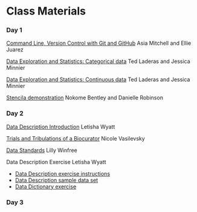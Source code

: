 # Class Materials

### Day 1
[Command Line, Version Control with Git and GitHub](https://github.com/asiadmitchell/GitIntro/blob/master/README.md)
Asia Mitchell and Ellie Juarez

[Data Exploration and Statistics: Categorical data](https://minnier.shinyapps.io/ODSI_categoricalData/)
Ted Laderas and Jessica Minnier

[Data Exploration and Statistics: Continuous data](https://minnier.shinyapps.io/ODSI_continuousData/)
Ted Laderas and Jessica Minnier

[Stencila demonstration](https://stenci.la/)
Nokome Bentley and Danielle Robinson

### Day 2
[Data Description Introduction](https://docs.google.com/presentation/d/1TRVECyugWVPmVs1Rrk2rR5vs9ebHYIsKWPLqTA_4De8/edit)
Letisha Wyatt

[Trials and Tribulations of a Biocurator](https://drive.google.com/file/d/1RjnjwFmQc-BZG7vUUMhx8jHqD1J-NCCx/view)
Nicole Vasilevsky

[Data Standards](https://docs.google.com/presentation/d/1eMo-BPoC0OQsvG2z3wxh85qQbmSwyoygvjVRyGBNyDs/edi)
Lilly Winfree

Data Description Exercise
Letisha Wyatt
- [Data Description exercise instructions](https://docs.google.com/document/d/1uDp0xP8-irS_Axd6CFt4mpcLrtcyPGysBdaLR8kFf3Y/edit)
- [Data Description sample data set](https://drive.google.com/file/d/1nLkjuKaeuOM8XbkRcHgB4Ftf1PdH4TiK/view?usp=sharing)
- [Data Dictionary exercise](https://docs.google.com/document/d/1ldMhIla2icJwhTrkn94jZhLmRPyYnDSuFeImwjBMYlU/edit)

### Day 3
